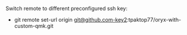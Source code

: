 Switch remote to different preconfigured ssh key:

- git remote set-url origin git@github.com-key2:tpaktop77/oryx-with-custom-qmk.git


